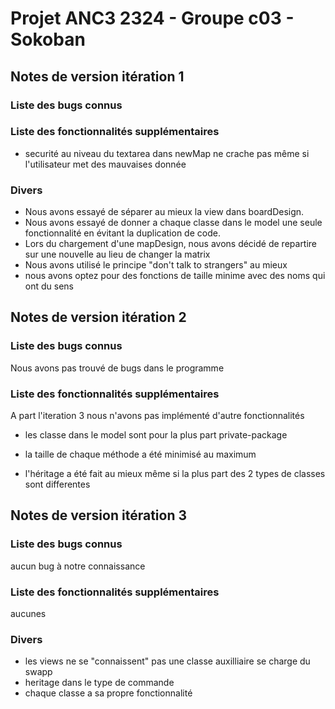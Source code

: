 # Projet ANC3 2324 - Groupe c03 - Sokoban

## Notes de version itération 1

### Liste des bugs connus



### Liste des fonctionnalités supplémentaires

* securité au niveau du textarea dans newMap ne crache pas même si l'utilisateur met des mauvaises
donnée


### Divers
* Nous avons essayé de séparer au mieux la view dans boardDesign.
* Nous avons essayé de donner a chaque classe dans le model une seule fonctionnalité en évitant la duplication
  de code.
* Lors du chargement d'une mapDesign, nous avons décidé de repartire sur une nouvelle au lieu de changer la matrix
* Nous avons utilisé le principe "don't talk to strangers" au mieux
* nous avons optez pour des fonctions de taille minime avec des noms qui ont du sens

## Notes de version itération 2


### Liste des bugs connus

Nous avons pas trouvé de bugs dans le programme 
### Liste des fonctionnalités supplémentaires

A part l'iteration 3 nous n'avons pas implémenté d'autre fonctionnalités


* les classe dans le model sont pour la plus part private-package
* la taille de chaque méthode a été minimisé au maximum

* l'héritage a été fait au mieux même si la plus part des 2 types de classes sont differentes



## Notes de version itération 3

### Liste des bugs connus

aucun bug à notre connaissance

### Liste des fonctionnalités supplémentaires
aucunes

### Divers

* les views ne se "connaissent" pas une classe auxilliaire se charge du swapp 
* heritage dans le type de commande 
* chaque classe a sa propre fonctionnalité